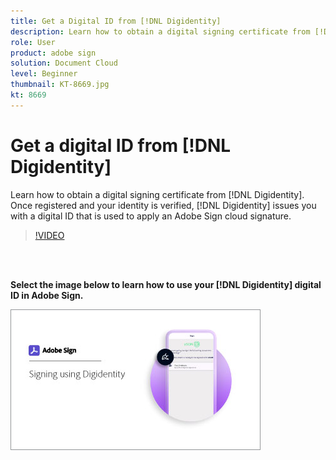 ```yaml
---
title: Get a Digital ID from [!DNL Digidentity]
description: Learn how to obtain a digital signing certificate from [!DNL Digidentity]
role: User
product: adobe sign
solution: Document Cloud
level: Beginner
thumbnail: KT-8669.jpg
kt: 8669
---
```

# Get a digital ID from [!DNL Digidentity]

Learn how to obtain a digital signing certificate from [!DNL Digidentity]. Once registered and your identity is verified, [!DNL Digidentity] issues you with a digital ID that is used to apply an Adobe Sign cloud signature.

>[!VIDEO](https://video.tv.adobe.com/v/337067?hidetitle=true)

<br>&nbsp;

**Select the image below to learn how to use your [!DNL Digidentity] digital ID in Adobe Sign.**

[![image](assets/Digidentitysign_400.png)](digidentity-sign.md)